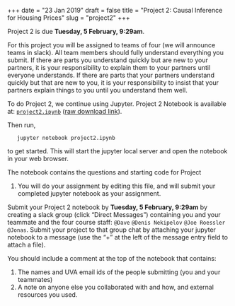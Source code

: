 +++
date = "23 Jan 2019"
draft = false
title = "Project 2: Causal Inference for Housing Prices"
slug = "project2"
+++

   <div class="due">
Project 2 is due <b>Tuesday, 5 February, 9:29am</b>.
   </div>

For this project you will be assigned to teams of four (we will
announce teams in slack).  All team members should fully understand
everything you submit.  If there are parts you understand quickly but
are new to your partners, it is your responsibility to explain them to
your partners until everyone understands.  If there are parts that
your partners understand quickly but that are new to you, it is your
responsibility to insist that your partners explain things to you
until you understand them well.

To do Project 2, we continue using Jupyter. Project 2 Notebook is available at: 
[`project2.ipynb`](https://github.com/uvammm/uvammm.github.io/blob/master/src/content/projects/project2.ipynb) (<a href="https://github.com/uvammm/uvammm.github.io/raw/master/projects/project2.ipynb">raw download link</a>).

Then run, 
```
   jupyter notebook project2.ipynb
```
to get started. This will start the jupyter local server and open the notebook in your web browser.

The notebook contains the questions and starting code for Project
1. You will do your assignment by editing this file, and will submit
your completed jupyter notebook as your assignment.

<p><div class="yellownote">
Submit your Project 2 notebook by <b>Tuesday, 5 February, 9:29am</b> by creating a slack group (click
“Direct Messages”) containing you and your teammate and the four
course staff: <code>@Dave</code> <code>@Denis Nekipelov</code> <code>@Joe Roessler</code> <code>@Jonas</code>. Submit your
project to that group chat by attaching your jupyter notebook to a
message (use the “+” at the left of the message entry field to attach
a file).</p>

<p>You should include a comment at the top of the notebook that contains:</p>

<ol>
<li>The names and UVA email ids of the people submitting (you and your teammates)</li>
<li>A note on anyone else you collaborated with and how, and external resources you used.
</div></li>
</ol>

</div>
